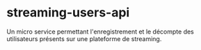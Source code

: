 # streaming-users-api
Un micro service permettant l'enregistrement et le décompte des utilisateurs présents sur une plateforme de streaming.
